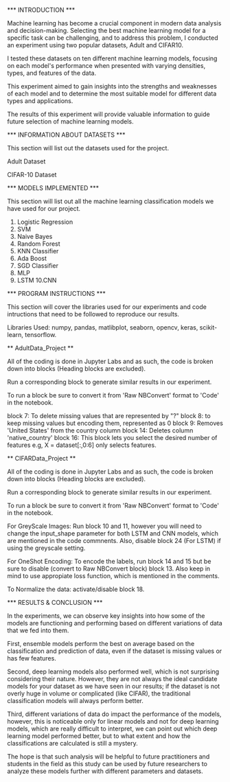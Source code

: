 *** INTRODUCTION ***

Machine learning has become a crucial component in modern data analysis and decision-making. Selecting the best machine learning model for a specific task can be challenging, and to address this problem, I conducted an experiment using two popular datasets, Adult and CIFAR10. 

I tested these datasets on ten different machine learning models, focusing on each model's performance when presented with varying densities, types, and features of the data. 

This experiment aimed to gain insights into the strengths and weaknesses of each model and to determine the most suitable model for different data types and applications. 

The results of this experiment will provide valuable information to guide future selection of machine learning models.

*** INFORMATION ABOUT DATASETS ***

This section will list out the datasets used for the project.

Adult Dataset

CIFAR-10 Dataset

*** MODELS IMPLEMENTED ***

This section will list out all the machine learning classification models we have used for our project.

1. Logistic Regression
2. SVM
3. Naive Bayes
4. Random Forest
5. KNN Classifier
6. Ada Boost
7. SGD Classifier
8. MLP
9. LSTM
10.CNN

*** PROGRAM INSTRUCTIONS ***

This section will cover the libraries used for our experiments and code intructions that need to be followed to reproduce our results.

Libraries Used: numpy, pandas, matlibplot, seaborn, opencv, keras, scikit-learn, tensorflow.

** AdultData_Project **

All of the coding is done in Jupyter Labs and as such, the code is broken down into blocks (Heading blocks are excluded). 

Run a corresponding block to generate similar results in our experiment.

To run a block be sure to convert it from 'Raw NBConvert' format to 'Code' in the notebook.

block 7: To delete missing values that are represented by "?"
block 8: to keep missing values but encoding them, represented as 0
block 9: Removes 'United States' from the country column
block 14: Deletes column 'native_country'
block 16: This block lets you select the desired number of features e.g, X = dataset[:,0:6] only selects features.

** CIFARData_Project **

All of the coding is done in Jupyter Labs and as such, the code is broken down into blocks (Heading blocks are excluded). 

Run a corresponding block to generate similar results in our experiment.

To run a block be sure to convert it from 'Raw NBConvert' format to 'Code' in the notebook.

For GreyScale Images: Run block 10 and 11, however you will need to change the input_shape parameter for both LSTM and CNN models, which are mentioned in the code commnents. Also, disable block 24 (For LSTM) if using the greyscale setting.

For OneShot Encoding: To encode the labels, run block 14 and 15 but be sure to disable (convert to Raw NBConvert block) block 13. Also keep in mind to use appropiate loss function, which is mentioned in the comments.

To Normalize the data: activate/disable block 18.

*** RESULTS & CONCLUSION ***

In the experiments, we can observe key insights into how some of the models are functioning and performing based on different variations of data that we fed into them. 

First, ensemble models perform the best on average based on the classification and prediction of data, even if the dataset is missing values or has few features. 

Second, deep learning models also performed well, which is not surprising considering their nature. However, they are not always the ideal candidate models for your dataset as we have seen in our results; if the dataset is not overly huge in volume or complicated (like CIFAR), the traditional classification models will always perform better.

Third, different variations of data do impact the performance of the models, however, this is noticeable only for linear models and not for deep learning models, which are really difficult to interpret, we can point out which deep learning model performed better, but to what extent and how the classifications are calculated is still a mystery.

The hope is that such analysis will be helpful to future practitioners and students in the field as this study can be used by future researchers to analyze these models further with different parameters and datasets.